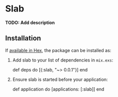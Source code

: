 # Slab

**TODO: Add description**

## Installation

If [available in Hex](https://hex.pm/docs/publish), the package can be installed as:

  1. Add slab to your list of dependencies in `mix.exs`:

        def deps do
          [{:slab, "~> 0.0.1"}]
        end

  2. Ensure slab is started before your application:

        def application do
          [applications: [:slab]]
        end


